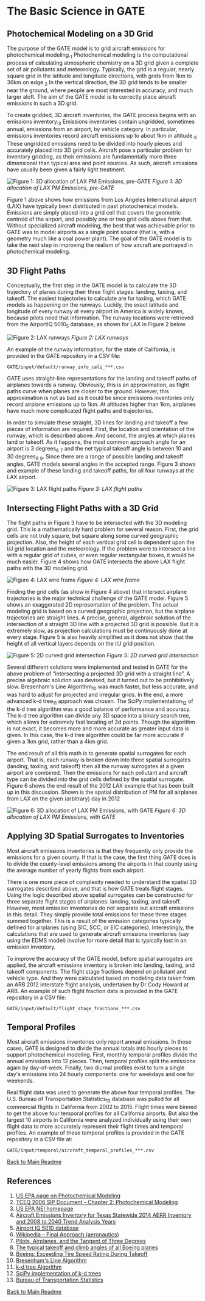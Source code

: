 # The Basic Science in GATE


## Photochemical Modeling on a 3D Grid

The purpose of the GATE model is to grid aircraft emissions for photochemical modeling.<sub>1</sub>  Photochemical modeling is the computational process of calculating atmospheric chemistry on a 3D grid given a complete set of air pollutants and meteorology. Typically, the grid is a regular, nearly square grid in the latitude and longitude directions, with grids from 1km to 36km on edge.<sub>2</sub> In the vertical direction, the 3D grid tends to be smaller near the ground, where people are most interested in accuracy, and much larger aloft. The aim of the GATE model is to correctly place aircraft emissions in such a 3D grid.

To create gridded, 3D aircraft inventories, the GATE process begins with an emissions inventory.<sub>3</sub> Emissions inventories contain ungridded, sometimes annual, emissions from an airport, by vehicle category. In particular, emissions inventories record aircraft emissions up to about 1km in altitude.<sub>4</sub> These ungridded emissions need to be divided into hourly pieces and accurately placed into 3D grid cells. Aircraft pose a particular problem for inventory gridding, as their emissions are fundamentally more three dimensional than typical area and point sources. As such, aircraft emissions have usually been given a fairly light treatment.

![Figure 1: 3D allocation of LAX PM Emissions, pre-GATE](resources/LAX_2012_PM_one_lego.png)
*Figure 1: 3D allocation of LAX PM Emissions, pre-GATE*

Figure 1 above shows how emissions from Los Angeles International airport (LAX) have typically been distributed in past photochemical models. Emissions are simply placed into a grid cell that covers the geometric centroid of the airport, and possibly one or two grid cells above from that. Without specialized aircraft modeling, the best that was achievable prior to GATE was to model airports as a single point source (that is, with a geometry much like a coal power plant). The goal of the GATE model is to take the next step in improving the realism of how aircraft are portrayed in photochemical modeling.


## 3D Flight Paths

Conceptually, the first step in the GATE model is to calculate the 3D trajectory of planes during their three flight stages: landing, taxiing, and takeoff. The easiest trajectories to calculate are for taxiing, which GATE models as happening on the runways. Luckily, the exact latitude and longitude of every runway at every airport in America is widely known, because pilots need that information. The runway locations were retrieved from the AirportIQ 5010<sub>5</sub> database, as shown for LAX in Figure 2 below.

![Figure 2: LAX runways](resources/LAX_2012_runways.png)
*Figure 2: LAX runways*

An example of the runway information, for the state of California, is provided in the GATE repository in a CSV file:

    GATE/input/default/runway_info_cali_***.csv 

GATE uses straight-line representations for the landing and takeoff paths of airplanes towards a runway. Obviously, this is an approximation, as flight paths curve when planes are closer to the ground. However, this approximation is not as bad as it could be since emissions inventories only record airplane emissions up to 1km. At altitudes higher than 1km, airplanes have much more complicated flight paths and trajectories.

In order to simulate these straight, 3D lines for landing and takeoff a few pieces of information are required. First, the location and orientation of the runway, which is described above. And second, the angles at which planes land or takeoff. As it happens, the most common approach angle for an airport is 3 degrees<sub>6</sub> <sub>7</sub> and the net typical takeoff angle is between 10 and 30 degrees<sub>8</sub> <sub>9</sub>. Since there are a range of possible landing and takeoff angles, GATE models several angles in the accepted range. Figure 3 shows and example of these landing and takeoff paths, for all four runways at the LAX airport.

![Figure 3: LAX flight paths](resources/LAX_2012_flight_paths.png)
*Figure 3: LAX flight paths*


## Intersecting Flight Paths with a 3D Grid

The flight paths in Figure 3 have to be intersected with the 3D modeling grid. This is a mathematically hard problem for several reason. First, the grid cells are not truly square, but square along some curved geographic projection. Also, the height of each vertical grid cell is dependent upon the I/J grid location and the meteorology. If the problem were to intersect a line with a regular grid of cubes, or even regular rectangular boxes, it would be much easier. Figure 4 shows how GATE intersects the above LAX flight paths with the 3D modeling grid.

![Figure 4: LAX wire frame](resources/LAX_2012_wire_frame.png)
*Figure 4: LAX wire frame*

Finding the grid cells (as show in Figure 4 above) that intersect airplane trajectories is the major technical challenge of the GATE model. Figure 5 shows an exaggerated 2D representation of the problem. The actual modeling grid is based on a curved geographic projection, but the airplane trajectories are straight lines. A precise, general, algebraic solution of the intersection of a straight 3D line with a projected 3D grid is possible. But it is extremely slow, as projection calculations must be continuously done at every stage. Figure 5 is also heavily simplified as it does not show that the height of all vertical layers depends on the I/J grid position.

![Figure 5: 2D curved grid intersection](resources/curved_grid_intersect.png)
*Figure 5: 2D curved grid intersection*

Several different solutions were implemented and tested in GATE for the above problem of “intersecting a projected 3D grid with a straight line”. A precise algebraic solution was devised, but it turned out to be prohibitively slow. Bresenham's Line Algorithm<sub>10</sub> was much faster, but less accurate, and was hard to adjust for projected and irregular grids. In the end, a more advanced k-d tree<sub>11</sub> approach was chosen. The SciPy implementation<sub>12</sub> of the k-d tree algorithm was a good balance of performance and accuracy. The k-d tree algorithm can divide any 3D space into a binary search tree, which allows for extremely fast locating of 3d points. Though the algorithm is not exact, it becomes more and more accurate as greater input data is given. In this case, the k-d tree algorithm could be far more accurate if given a 1km grid, rather than a 4km grid.

The end result of all this math is to generate spatial surrogates for each airport. That is, each runway is broken down into three spatial surrogates (landing, taxiing, and takeoff) then all the runway surrogates at a given airport are combined. Then the emissions for each pollutant and aircraft type can be divided into the grid cells defined by the spatial surrogate. Figure 6 shows the end result of the 2012 LAX example that has been built up in this discussion. Shown is the spatial distribution of PM for all airplanes from LAX on the given (arbitrary) day in 2012

![Figure 6: 3D allocation of LAX PM Emissions, with GATE](resources/LAX_2012_PM_GATE.png)
*Figure 6: 3D allocation of LAX PM Emissions, with GATE*

## Applying 3D Spatial Surrogates to Inventories

Most aircraft emissions inventories is that they frequently only provide the emissions for a given county. If that is the case, the first thing GATE does is to divide the county-level emissions among the airports in that county using the average number of yearly flights from each airport.

There is one more piece of complexity needed to understand the spatial 3D surrogates described above, and that is how GATE treats flight stages. Using the logic described above spatial surrogates can be constructed for three separate flight stages of airplanes: landing, taxiing, and takeoff. However, most emission inventories do not separate out aircraft emissions in this detail. They simply provide total emissions for these three stages summed together. This is a result of the emission categories typically defined for airplanes (using SIC, SCC, or EIC categories). Interestingly, the calculations that are used to generate aircraft emissions inventories (say using the EDMS model) involve for more detail that is typically lost in an emission inventory.

To improve the accuracy of the GATE model, before spatial surrogates are applied, the aircraft emissions inventory is broken into landing, taxiing, and takeoff components. The flight stage fractions depend on pollutant and vehicle type. And they were calculated based on modeling data taken from an ARB 2012 interstate flight analysis, undertaken by Dr Cody Howard at ARB. An example of such flight fraction data is provided in the GATE repository in a CSV file:

    GATE/input/default/flight_stage_fractions_***.csv


## Temporal Profiles

Most aircraft emissions inventories only report annual emissions. In those cases, GATE is designed to divide the annual totals into hourly pieces to support photochemical modeling. First, monthly temporal profiles divide the annual emissions into 12 pieces. Then, temporal profiles split the emissions again by day-of-week. Finally, two diurnal profiles exist to turn a single day's emissions into 24 hourly components: one for weekdays and one for weekends.

Real flight data was used to generate the above four temporal profiles. The U.S. Bureau of Transportation Statistics<sub>13</sub> database was pulled for all commercial flights in California from 2002 to 2015. Flight times were binned to get the above four temporal profiles for all California airports. But also the largest 10 airports in California were analyzed individually using their own flight data to more accurately represent their flight times and temporal profiles. An example of these temporal profiles is provided in the GATE repository in a CSV file at:

    GATE/input/temporal/aircraft_temporal_profiles_***.csv 


[Back to Main Readme](../README.md)


## References

1. [US EPA page on Photochemical Modeling](https://www3.epa.gov/scram001/photochemicalindex.htm)
2. [TCEQ 2006 SIP Document - Chapter 2: Photochemical Modeling](http://www.tceq.texas.gov/assets/public/implementation/air/sip/hgb/hgb_sip_2006/06027SIP_proCh2.pdf)
3. [US EPA NEI homepage](https://www.epa.gov/air-emissions-inventories/national-emissions-inventory-nei)
4. [Aircraft Emissions Inventory for Texas Statewide 2014 AERR Inventory and 2008 to 2040 Trend Analysis Years](https://www.tceq.texas.gov/assets/public/implementation/air/am/contracts/reports/ei/582155160603FY1508-20160516-erg-2014_AERR_Inventory_Aircraft_Revised.pdf)
5. [Airport IQ 5010 database](http://www.gcr1.com/5010web/)
6. [Wikipedia – Final Approach (aeronautics)](https://en.wikipedia.org/wiki/Final_approach_%28aeronautics%29)
7. [Pilots, Airplanes, and the Tangent of Three Degrees](https://pumas.nasa.gov/files/10_13_99_1.pdf)
8. [The typical takeoff and climb angles of all Boeing planes](https://www.bangaloreaviation.com/2009/05/typical-takeoff-and-climb-angles-of-all.html)
9. [Boeing: Exceeding Tire Speed Rating During Takeoff](http://www.boeing.com/commercial/aeromagazine/articles/qtr_02_09/pdfs/AERO_Q209_article04.pdf)
10. [Bresenham's Line Algorithm](https://en.wikipedia.org/wiki/Bresenham's_line_algorithm)
11. [k-d tree Algorithm](https://en.wikipedia.org/wiki/K-d_tree)
12. [SciPy implementation of k-d trees](https://docs.scipy.org/doc/scipy/reference/generated/scipy.spatial.cKDTree.query.html#scipy.spatial.cKDTree.query)
13. [Bureau of Transportation Statistics](https://www.transtats.bts.gov/Tables.asp?DB_ID=111&DB_Name=Air%20Carrier%20Statistics%20%28Form%2041%20Traffic%29-%20All%20Carriers&DB_Short_Name=Air%20Carriers)


[Back to Main Readme](../README.md)
